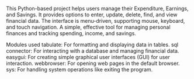 This Python-based project helps users manage their Expenditure, Earnings, and Savings.
It provides options to enter, update, delete, find, and view financial data.
The interface is menu-driven, supporting mouse, keyboard, and touch navigation.
A simple, effective tool for managing personal finances and tracking spending, income, and savings.

Modules used
tabulate: For formatting and displaying data in tables.
sql connector: For interacting with a database and managing financial data.
easygui: For creating simple graphical user interfaces (GUI) for user interaction.
webbrowser: For opening web pages in the default browser.
sys: For handling system operations like exiting the program.
